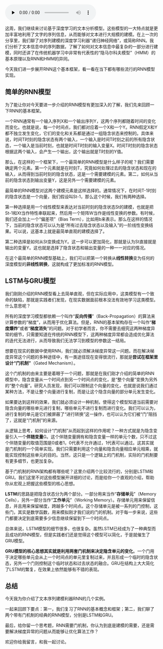 <audio id="audio" title="107 | 基于门机制的RNN架构：LSTM与GRU" controls="" preload="none"><source id="mp3" src="https://static001.geekbang.org/resource/audio/38/58/38a0036f2c0dcbb8e38d6a39f7fa9858.mp3"></audio>

这周，我们继续来讨论基于深度学习的文本分析模型。这些模型的一大特点就是更加丰富地利用了文字的序列信息，从而能够对文本进行大规模的建模。在上一次的分享里，我们聊了对序列建模的深度学习利器“递归神经网络”，或简称RNN。我们分析了文本信息中的序列数据，了解了如何对文本信息中最复杂的一部分进行建模，同时还讲了在传统机器学习中非常有代表性的“隐马尔科夫模型”（HMM）的基本原理以及RNN和HMM的异同。

今天我们进一步展开RNN这个基本框架，看一看在当下都有哪些流行的RNN模型实现。

## 简单的RNN模型

为了能让你对今天要进一步介绍的RNN模型有更加深入的了解，我们先来回顾一下RNN的基本框架。

一个RNN通常有一个输入序列X和一个输出序列Y，这两个序列都随着时间的变化而变化。也就是说，每一个时间点，我们都对应着一个X和一个Y。RNN假定X和Y都不独立发生变化，它们的变化和关系都是通过一组隐含状态来控制的。具体来说，时间T时刻的隐含状态有两个输入，一个输入是时间T时刻之前的所有隐含状态，一个输入是当前时刻，也就是时间T时刻的输入变量X。时间T时刻的隐含状态根据这两个输入，会产生一个输出，这个输出就是T时刻的Y值。

那么，在这样的一个框架下，一个最简单的RNN模型是什么样子的呢？我们需要确定两个元素。第一个元素就是在时刻T，究竟如何处理过去的隐含状态和现在的输入，从而得到当前时刻的隐含状态，这是一个需要建模的元素。第二，如何从当前的隐含状态到输出变量Y，这是另外一个需要建模的元素。

最简单的RNN模型对这两个建模元素是这样选择的。通常情况下，在时间T-1时刻的隐含状态是一个向量，我们假设叫St-1，那么这个时候，我们有两种选择。

第一种选择是用一个线性模型来表达对当前时刻的隐含状态St的建模，也就是把St-1和Xt当作特性串联起来，然后用一个矩阵W当作是线性变换的参数。有时候，我们还会加上一个“偏差项”（Bias Term），比如用b来表示。那么在这样的情况下，当前的隐含状态可以认为是“所有过去隐含状态以及输入”的一阶线性变换结果。可以说，这基本上就是最简单直观的建模选择了。

第二种选择是如何从St变换成为Y。这一步可以更加简化，那就是认为St直接就是输出的变量Y。这也就是选择了隐含状态和输出变量的一种一一对应的情况。

在这个最简单的RNN模型基础上，我们可以把第一个转换从**线性转换**变为任何的深度模型的**非线性转换**，这就构成了更加标准的RNN模型。

## LSTM与GRU模型

我们刚刚介绍的RNN模型看上去简单直观，但在实际应用中，这类模型有一个致命的缺陷，那就是实践者们发现，在现实数据面前根本没法有效地学习这类模型。什么意思呢？

所有的深度学习模型都依赖一个叫作“**反向传播**”（Back-Propagation）的算法来计算参数的“梯度”，从而用于优化算法。但是，RNN的基本架构存在一个叫作“**梯度爆炸**”或者“**梯度消失**”的问题。对于初学者而言，你不需要去细究这两种梯度异常的细节，只需要知道在传统的RNN模型下，这两种梯度异常都会造成优化算法的迭代无法进行，从而导致我们无法学习到模型的参数这一结局。

想要在现实的数据中使用RNN，我们就必须解决梯度异常这一问题。而在解决梯度异常这个问题的多种途径中，有一类途径现在变得很流行，那就是**尝试在框架里设计“门机制”**（Gated Mechanism）。

这个门机制的由来主要是着眼于一个问题，那就是在我们刚才介绍的简单的RNN模型中，隐含变量从一个时间点到另一个时间点的变化，是“整个向量”变换为另外的“整个向量”。研究人员发现，我们可以限制这个向量的变化，也就是说我们通过某种方法，不是让整个向量进行复制，而是让这个隐含向量的部分单元发生变化。

如果要达到这样的效果，我们就必须设计一种机制，使得这个模型知道当前需要对隐含向量的哪些单元进行复制，哪些单元不进行复制而进行变化。我们可以认为，进行复制的单元是它们被屏蔽了“进行转换”这一操作，也可以认为它们被“门”阻挡了，这就是“门机制”的来源。

从逻辑上思考，如何设计“门机制”从而起到这样的作用呢？一种方式就是为隐含变量引入一个**伴随变量**G。这个伴随变量拥有和隐含变量一样的单元个数，只不过这个伴随变量的取值范围是0或者1，0代表不允许通过，1代表可以通过。这其实就是门机制的一个简单实现。我们只需要利用这个向量和隐含向量相应单元相乘，就能实现控制这些单元的目的。当然，这只是一个逻辑上的门机制，实际的门机制要有更多细节，也更加复杂。

基于门机制的RNN架构都有哪些呢？这里介绍两个比较流行的，分别是LSTM和GRU。我们这里不对这些模型展开详细的讨论，而是给你一个直观的介绍，帮助你从宏观上把握这些模型的核心思想。

**LSTM**的思路是把隐含状态分为两个部分。一部分用来当作“**存储单元**”（Memory Cells），另外一部分当作“**工作单元**”（Working Memory）。存储单元用来保留信息，并且用来保留梯度，跨越多个时间点。这个存储单元是被一系列的门控制，这些门，其实是数学函数，用来模拟刚才我们说的门的机制。对于每一步来说，这些门都要决定到底需要多少信息继续保留到下一个时间点。

总体来说，LSTM模型的细节很多，也很复杂。虽然LSTM已经成为了一种典型而且成功的RNN模型，但是实践者们还是觉得这个模型可以简化，于是就催生了GRU模型。

**GRU模型的核心思想其实就是利用两套门机制来决定隐含单元的变化**。一个门用于决定哪些单元会从上一个时间点的单元里复制过来，并且形成一个临时的隐含状态，另外一个门则控制这个临时状态和过去状态的融合。GRU在结构上大大简化了LSTM的繁复，在效果上依然能够有不错的表现。

## 总结

今天我为你介绍了文本序列建模利器RNN的几个实例。

一起来回顾下要点：第一，我们复习了RNN的基本概念和框架；第二，我们聊了两个带有门机制的经典的RNN模型，分别是LSTM和GRU。

最后，给你留一个思考题，RNN需要门机制，你认为到底是建模的需要，还是需要解决梯度异常的问题从而能够让优化算法工作？

欢迎你给我留言，和我一起讨论。


